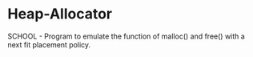 # Heap-Allocator
SCHOOL - Program to emulate the function of malloc() and free() with a next fit placement policy.
